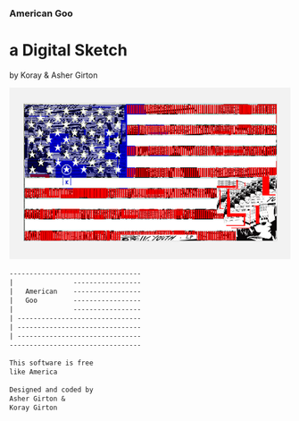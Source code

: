 ### American Goo

# a Digital Sketch

by Koray &amp; Asher Girton

![screenshot](https://github.com/savagebrown/AmericanGoo/raw/master/screenshot.png)



    ---------------------------------
    |               -----------------
    |   American    -----------------
    |   Goo         -----------------
    |               -----------------
    | -------------------------------
    | -------------------------------
    | -------------------------------
    ---------------------------------

    This software is free
    like America

    Designed and coded by
    Asher Girton &
    Koray Girton


